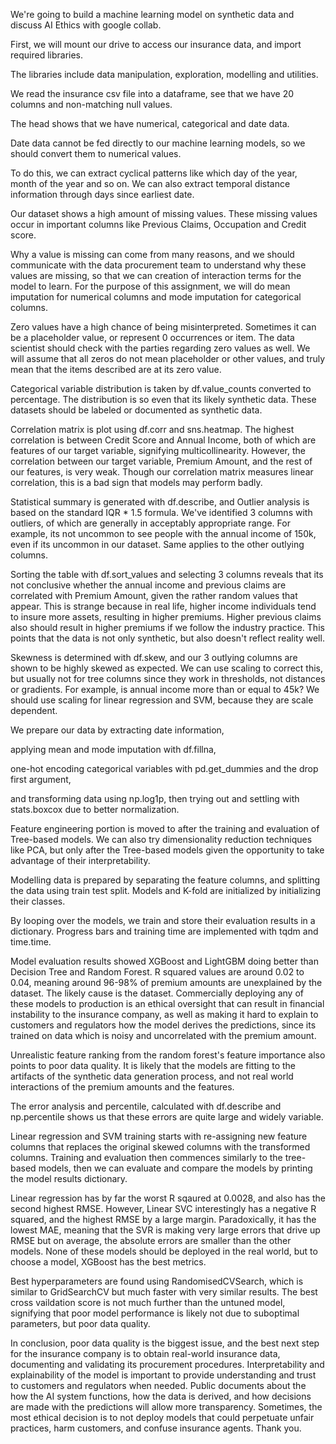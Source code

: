 We're going to build a machine learning model on synthetic data and discuss AI Ethics with google collab.

First, we will mount our drive to access our insurance data, and import required libraries.

The libraries include data manipulation, exploration, modelling and utilities.

We read the insurance csv file into a dataframe, see that we have 20 columns and non-matching null values.

The head shows that we have numerical, categorical and date data.

Date data cannot be fed directly to our machine learning models, so we should convert them to numerical values.

To do this, we can extract cyclical patterns like which day of the year, month of the year and so on. We can also extract temporal distance information through days since earliest date.

Our dataset shows a high amount of missing values. These missing values occur in important columns like Previous Claims, Occupation and Credit score.

Why a value is missing can come from many reasons, and we should communicate with the data procurement team to understand why these values are missing, so that we can creation of interaction terms for the model to learn. For the purpose of this assignment, we will do mean imputation for numerical columns and mode imputation for categorical columns.

Zero values have a high chance of being misinterpreted. Sometimes it can be a placeholder value, or represent 0 occurrences or item. The data scientist should check with the parties regarding zero values as well. We will assume that all zeros do not mean placeholder or other values, and truly mean that the items described are at its zero value.

Categorical variable distribution is taken by df.value_counts converted to percentage. The distribution is so even that its likely synthetic data. These datasets should be labeled or documented as synthetic data.

Correlation matrix is plot using df.corr and sns.heatmap. The highest correlation is between Credit Score and Annual Income, both of which are features of our target variable, signifying multicollinearity. However, the correlation between our target variable, Premium Amount, and the rest of our features, is very weak. Though our correlation matrix measures linear correlation, this is a bad sign that models may perform badly.

Statistical summary is generated with df.describe, and Outlier analysis is based on the standard IQR * 1.5 formula. We've identified 3 columns with outliers, of which are generally in acceptably appropriate range. For example, its not uncommon to see people with the annual income of 150k, even if its uncommon in our dataset. Same applies to the other outlying columns.

Sorting the table with df.sort_values and selecting 3 columns reveals that its not conclusive whether the annual income and previous claims are correlated with Premium Amount, given the rather random values that appear. This is strange because in real life, higher income individuals tend to insure more assets, resulting in higher premiums. Higher previous claims also should result in higher premiums if we follow the industry practice. This points that the data is not only synthetic, but also doesn't reflect reality well.

Skewness is determined with df.skew, and our 3 outlying columns are shown to be highly skewed as expected. We can use scaling to correct this, but usually not for tree columns since they work in thresholds, not distances or gradients. For example, is annual income more than or equal to 45k? We should use scaling for linear regression and SVM, because they are scale dependent.

We prepare our data by extracting date information,

applying mean and mode imputation with df.fillna,

one-hot encoding categorical variables with pd.get_dummies and the drop first argument,

and transforming data using np.log1p, then trying out and settling with stats.boxcox due to better normalization.

Feature engineering portion is moved to after the training and evaluation of Tree-based models. We can also try dimensionality reduction techniques like PCA, but only after the Tree-based models given the opportunity to take advantage of their interpretability.

Modelling data is prepared by separating the feature columns, and splitting the data using train test split. Models and K-fold are initialized by initializing their classes. 

By looping over the models, we train and store their evaluation results in a dictionary. Progress bars and training time are implemented with tqdm and time.time.

Model evaluation results showed XGBoost and LightGBM doing better than Decision Tree and Random Forest. R squared values are around 0.02 to 0.04, meaning around 96-98% of premium amounts are unexplained by the dataset. The likely cause is the dataset. Commercially deploying any of these models to production is an ethical oversight that can result in financial instability to the insurance company, as well as making it hard to explain to customers and regulators how the model derives the predictions, since its trained on data which is noisy and uncorrelated with the premium amount.

Unrealistic feature ranking from the random forest's feature importance also points to poor data quality. It is likely that the models are fitting to the artifacts of the synthetic data generation process, and not real world interactions of the premium amounts and the features.

The error analysis and percentile, calculated with df.describe and np.percentile shows us that these errors are quite large and widely variable. 

Linear regression and SVM training starts with re-assigning new feature columns that replaces the original skewed columns with the transformed columns. Training and evaluation then commences similarly to the tree-based models, then we can evaluate and compare the models by printing the model results dictionary.

Linear regression has by far the worst R sqaured at 0.0028, and also has the second highest RMSE. However, Linear SVC interestingly has a negative R squared, and the highest RMSE by a large margin. Paradoxically, it has the lowest MAE, meaning that the SVR is making very large errors that drive up RMSE but on average, the absolute errors are smaller than the other models. None of these models should be deployed in the real world, but to choose a model, XGBoost has the best metrics.

Best hyperparameters are found using RandomisedCVSearch, which is similar to GridSearchCV but much faster with very similar results. The best cross vaildation score is not much further than the untuned model, signifying that poor model performance is likely not due to suboptimal parameters, but poor data quality.

In conclusion, poor data quality is the biggest issue, and the best next step for the insurance company is to obtain real-world insurance data, documenting and validating its procurement procedures. Interpretability and explainability of the model is important to provide understanding and trust to customers and regulators when needed. Public documents about the how the AI system functions, how the data is derived, and how decisions are made with the predictions will allow more transparency. Sometimes, the most ethical decision is to not deploy models that could perpetuate unfair practices, harm customers, and confuse insurance agents. Thank you.
